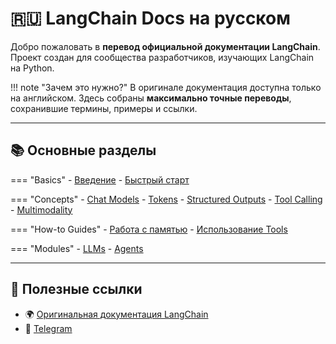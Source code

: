 # 🇷🇺 LangChain Docs на русском

Добро пожаловать в **перевод официальной документации LangChain**.
Проект создан для сообщества разработчиков, изучающих LangChain на Python.

!!! note "Зачем это нужно?"
В оригинале документация доступна только на английском.
Здесь собраны **максимально точные переводы**, сохранившие термины, примеры и ссылки.

---

## 📚 Основные разделы

=== "Basics" - [Введение](basics/introduction.md) - [Быстрый старт](basics/quickstart.md)

=== "Concepts" - [Chat Models](concepts/chat-models.md) - [Tokens](concepts/tokens.md) - [Structured Outputs](concepts/structured_outputs.md) - [Tool Calling](concepts/tool_calling.md) - [Multimodality](concepts/multimodality.md)

=== "How-to Guides" - [Работа с памятью](how-to/memory.md) - [Использование Tools](how-to/tools.md)

=== "Modules" - [LLMs](modules/llms.md) - [Agents](modules/agents.md)

---

## 🔗 Полезные ссылки

- 🌍 [Оригинальная документация LangChain](https://python.langchain.com/docs/)
- 💬 [Telegram](https://t.me/Aleks3ds)
